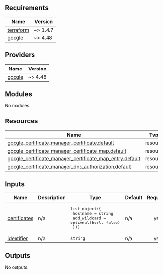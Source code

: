 ## Requirements

| Name | Version |
|------|---------|
| <a name="requirement_terraform"></a> [terraform](#requirement\_terraform) | ~> 1.4.7 |
| <a name="requirement_google"></a> [google](#requirement\_google) | ~> 4.48 |

## Providers

| Name | Version |
|------|---------|
| <a name="provider_google"></a> [google](#provider\_google) | ~> 4.48 |

## Modules

No modules.

## Resources

| Name | Type |
|------|------|
| [google_certificate_manager_certificate.default](https://registry.terraform.io/providers/hashicorp/google/latest/docs/resources/certificate_manager_certificate) | resource |
| [google_certificate_manager_certificate_map.default](https://registry.terraform.io/providers/hashicorp/google/latest/docs/resources/certificate_manager_certificate_map) | resource |
| [google_certificate_manager_certificate_map_entry.default](https://registry.terraform.io/providers/hashicorp/google/latest/docs/resources/certificate_manager_certificate_map_entry) | resource |
| [google_certificate_manager_dns_authorization.default](https://registry.terraform.io/providers/hashicorp/google/latest/docs/resources/certificate_manager_dns_authorization) | resource |

## Inputs

| Name | Description | Type | Default | Required |
|------|-------------|------|---------|:--------:|
| <a name="input_certificates"></a> [certificates](#input\_certificates) | n/a | <pre>list(object({<br>    hostname     = string<br>    add_wildcard = optional(bool, false)<br>  }))</pre> | n/a | yes |
| <a name="input_identifier"></a> [identifier](#input\_identifier) | n/a | `string` | n/a | yes |

## Outputs

No outputs.
